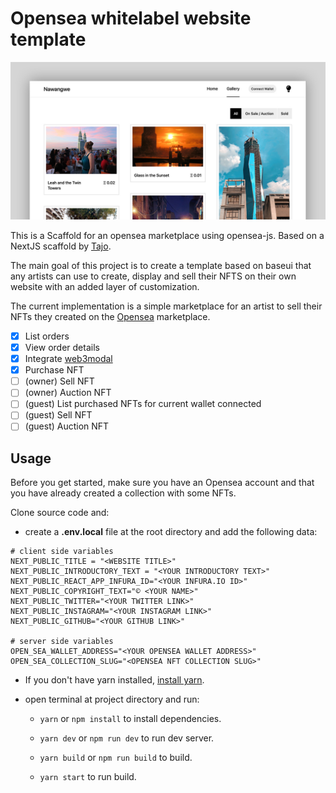

# Opensea whitelabel website template

![Opensea whitelabel website template](opensea-whitelabel-website-template.jpg?raw=true "Opensea whitelabel website template")

This is a Scaffold for an opensea marketplace using opensea-js. Based on a NextJS scaffold by [Tajo](https://github.com/tajo/nextjs-baseweb).

The main goal of this project is to create a template based on baseui that any artists can use to create, display and sell their NFTS on their own website with an added layer of customization.

The current implementation is a simple marketplace for an artist to sell their NFTs they created on the [Opensea](https://opensea.io) marketplace.

 - [x] List orders
 - [x] View order details
 - [x] Integrate [web3modal](https://github.com/Web3Modal/web3modal)
 - [x] Purchase NFT
 - [ ] (owner) Sell NFT
 - [ ] (owner) Auction NFT
 - [ ] (guest) List purchased NFTs for current wallet connected
 - [ ] (guest) Sell NFT
 - [ ]  (guest) Auction NFT

## Usage

Before you get started, make sure you have an Opensea account and that you have already created a collection with some NFTs.

Clone source code and:
 - create a **.env.local** file at the root directory and add the following data:
 
 ```Shell
# client side variables
NEXT_PUBLIC_TITLE = "<WEBSITE TITLE>"
NEXT_PUBLIC_INTRODUCTORY_TEXT = "<YOUR INTRODUCTORY TEXT>"
NEXT_PUBLIC_REACT_APP_INFURA_ID="<YOUR INFURA.IO ID>"
NEXT_PUBLIC_COPYRIGHT_TEXT="© <YOUR NAME>"
NEXT_PUBLIC_TWITTER="<YOUR TWITTER LINK>"
NEXT_PUBLIC_INSTAGRAM="<YOUR INSTAGRAM LINK>"
NEXT_PUBLIC_GITHUB="<YOUR GITHUB LINK>"

# server side variables
OPEN_SEA_WALLET_ADDRESS="<YOUR OPENSEA WALLET ADDRESS>"
OPEN_SEA_COLLECTION_SLUG="<OPENSEA NFT COLLECTION SLUG>"
```

- If you don't have yarn installed, [install yarn](https://classic.yarnpkg.com/en/docs/install).
- open terminal at project directory and run:
 
	 - `yarn` or `npm install` to install dependencies.

	 - `yarn dev` or `npm run dev` to run dev server.

	 - `yarn build` or `npm run build` to build.
	 - `yarn start` to run build.
